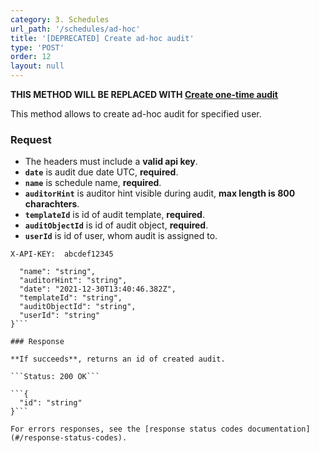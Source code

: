 ```yaml
---
category: 3. Schedules
url_path: '/schedules/ad-hoc'
title: '[DEPRECATED] Create ad-hoc audit'
type: 'POST'
order: 12
layout: null
---
```

**THIS METHOD WILL BE REPLACED WITH [Create one-time audit](#/post-audit)**

This method allows to create ad-hoc audit for specified user.

### Request
* The headers must include a **valid api key**.
* **`date`** is audit due date UTC, **required**.
* **`name`** is schedule name, **required**.
* **`auditorHint`** is auditor hint visible during audit, **max length is 800 charachters**.
* **`templateId`** is id of audit template, **required**.
* **`auditObjectId`** is id of audit object, **required**.
* **`userId`** is id of user, whom audit is assigned to.

```X-API-KEY:  abcdef12345```
```{
  "name": "string",
  "auditorHint": "string",
  "date": "2021-12-30T13:40:46.382Z",
  "templateId": "string",
  "auditObjectId": "string",
  "userId": "string"
}```

### Response

**If succeeds**, returns an id of created audit.

```Status: 200 OK```

```{
  "id": "string"
}```

For errors responses, see the [response status codes documentation](#/response-status-codes).
